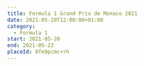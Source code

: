 ```yaml
---
title: Formula 1 Grand Prix de Monaco 2021
date: 2021-05-20T12:00:00+01:00
category:
  - Formula 1
start: 2021-05-20
end: 2021-05-23
placeId: 8fm9pcmc+rh
---
```

